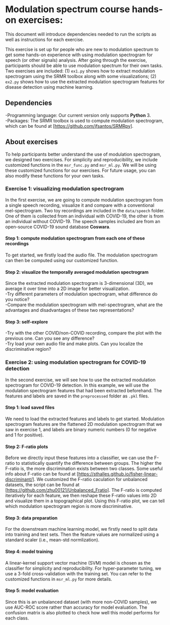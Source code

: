 # Modulation spectrum course hands-on exercises:
This document will introduce dependencies needed to run the scripts as well as instructions for each exercise.<br />

This exercise is set up for people who are new to modulation spectrum to get some hands-on experience with using modulation spectrogram for speech (or other signals) analysis. After going through the exercise, participants should be able to use modulation spectrum for their own tasks. Two exercises are included: (1) ```ex1.py``` shows how to extract modulation spectrogram using the SRMR toolbox along with some visualizations; (2) ```ex2.py``` shows how to use the extracted modulation spectrogram features for disease detection using machine learning.

## Dependencies
-Programming language: Our current version only supports **Python** 3. <br />
-Packages: The SRMR toolbox is used to compute modulation spectrogram, which can be found at [https://github.com/jfsantos/SRMRpy].

## About exercises
To help participants better understand the use of modulation spectrogram, we designed two exercises. For simplicity and reproducibility, we include customized functions in the ```msr_func.py``` and ```msr_ml.py```. We will be using these customized functions for our exercises. For future usage, you can also modify these functions for your own tasks.
### Exercise 1: visualizing modulation spectrogram
In the first exercise, we are going to compute modulation spectrogram from a single speech recording, visualize it and compare with a conventional mel-spectrogram. Two toy recordings are included in the ```data/speech``` folder. One of them is collected from an individual with COVID-19, the other is from an individual without COVID-19. The speech samples included are from an open-source COVID-19 sound database **Coswara**.

#### Step 1: compute modulation spectrogram from each one of these recordings
To get started, we firstly load the audio file. The modulation spectrogram can then be computed using our customized function.

#### Step 2: visualize the temporally averaged modulation spectrogram
Since the extracted modulation spectrogram is 3-dimensional (3D), we average it over time into a 2D image for better visualization. <br />
-Try different parameters of modulation spectrogram, what difference do you notice? <br />
-Compare the modulation spectrogram with mel-spectrogram, what are the advantages and disadvantages of these two representations?

#### Step 3: self-explore
-Try with the other COVID/non-COVID recording, compare the plot with the previous one. Can you see any difference? <br />
-Try load your own audio file and make plots. Can you localize the discriminative region?


### Exercise 2: using modulation spectrogram for COVID-19 detection
In the second exercise, we will see how to use the extracted modulation spectrogram for COVID-19 detection. In this example, we will use the modulation spectrogram features that had been extracted beforehand. The features and labels are saved in the ```preprocessed``` folder as ```.pkl``` files.

#### Step 1: load saved files
We need to load the extracted features and labels to get started. Modulation spectrogram features are the flattened 2D modulation spectrogram that we saw in exercise 1, and labels are binary numeric numbers (0 for negative and 1 for positive).

#### Step 2: F-ratio plots
Before we directly input these features into a classifier, we can use the F-ratio to statistically quantify the difference between groups. The higher the F-ratio is, the more discrimination exists between two classes. Some useful info about F-ratio can be found at [https://sthalles.github.io/fisher-linear-discriminant/]. We customized the F-ratio caculation for unbalanced datasets, the script can be found at [https://github.com/zhu00121/Unbalanced_Fratio]. The F-ratio is computed iteratively for each feature, we then reshape these F-ratio values into 2D and visualize them in a topographical plot. Using this F-ratio plot, we can tell which modulation spectrogram region is more discriminative.

#### Step 3: data preparation
For the downstream machine learning model, we firstly need to split data into training and test sets. Then the feature values are normalized using a standard scaler (i.e., mean-std normlization). 

#### Step 4: model training
A linear-kernel support vector machine (SVM) model is chosen as the classifier for simplicity and reproducibility. For hyper-parameter tuning, we use a 3-fold cross-validation with the training set. You can refer to the customized functions in ```msr_ml.py``` for more details.

#### Step 5: model evaluation
Since this is an unbalanced dataset (with more non-COVID samples), we use AUC-ROC score rather than accuracy for model evaluation. The confusion matrix is also plotted to check how well this model performs for each class.
